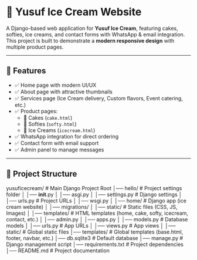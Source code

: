 # 🍦 Yusuf Ice Cream Website

A Django-based web application for **Yusuf Ice Cream**, featuring cakes, softies, ice creams, and contact forms with WhatsApp & email integration.  
This project is built to demonstrate a **modern responsive design** with multiple product pages.

---

## 🚀 Features
- ✅ Home page with modern UI/UX  
- ✅ About page with attractive thumbnails  
- ✅ Services page (Ice Cream delivery, Custom flavors, Event catering, etc.)  
- ✅ Product pages:
  - 🍰 Cakes (`cake.html`)
  - 🍦 Softies (`softy.html`)
  - 🍨 Ice Creams (`icecream.html`)  
- ✅ WhatsApp integration for direct ordering  
- ✅ Contact form with email support  
- ✅ Admin panel to manage messages  

---

## 📂 Project Structure

yusuficecream/             # Main Django Project Root
│── hello/                 # Project settings folder
│   │── __init__.py
│   │── asgi.py
│   │── settings.py        # Django settings
│   │── urls.py            # Project URLs
│   │── wsgi.py
│
│── home/                  # Django app (ice cream website)
│   │── migrations/
│   │── static/            # Static files (CSS, JS, Images)
│   │── templates/         # HTML templates (home, cake, softy, icecream, contact, etc.)
│   │── admin.py
│   │── apps.py
│   │── models.py          # Database models
│   │── urls.py            # App URLs
│   │── views.py           # App views
│
│── static/                # Global static files
│── templates/             # Global templates (base.html, footer, navbar, etc.)
│── db.sqlite3             # Default database
│── manage.py              # Django management script
│── requirements.txt       # Project dependencies
│── README.md              # Project documentation
